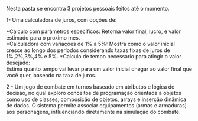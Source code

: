 Nesta pasta se encontra 3 projetos pessoais feitos até o momento.

1- Uma calculadora de juros, com opções de:

   *Cálculo com parâmetros específicos: 
       Retorna valor final, lucro, e valor estimado para o proximo mes.    
   *Calculadora com variações de 1% a 5%:
       Mostra como o valor inicial cresce ao longo dos períodos considerando taxas fixas de juros de 1%,2%,3%,4% e 5%. 
   *Calculo de tempo necessario para atingir o valor desejado:  
       Estima quanto tempo vai levar para um valor inicial chegar ao valor final que você quer, baseado na taxa de juros.

2 - Um jogo de combate em turnos baseado em atributos e lógica de decisão, no qual exploro conceitos de programação orientada a objetos como uso de classes, composição de objetos, arrays e inserção dinâmica de dados. O sistema permite associar equipamentos (armas e armaduras) aos personagens, influenciando diretamente na simulação do combate.
